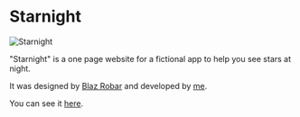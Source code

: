 # Starnight 
![Starnight](https://github.com/anna-wro/starnight/blob/master/img/screenshot.png)

"Starnight" is a one page website for a fictional app to help you see stars at night. 

It was designed by [Blaz Robar](http://blazrobar.com/) and developed by [me](http://anna.pm). 

You can see it [here](http://anna.pm/starnight/). 

